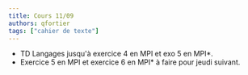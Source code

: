 ```yaml
---
title: Cours 11/09
authors: qfortier
tags: ["cahier de texte"]
---
```


- TD Langages jusqu'à exercice 4 en MPI et exo 5 en MPI*.
- Exercice 5 en MPI et exercice 6 en MPI* à faire pour jeudi suivant.
